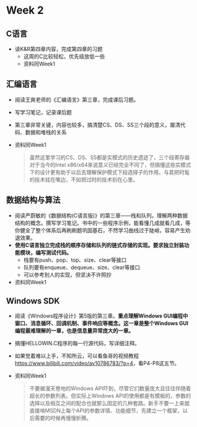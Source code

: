 # Week 2

## C语言

- 读K&R第四章内容，完成第四章的习题
  - 这周的C比较轻松，优先级放低一些
  - 资料同Week1

## 汇编语言

- 阅读王爽老师的《汇编语言》第三章，完成课后习题。

- 写学习笔记，记录课后题

- 第三章非常关键，内容也较多，搞清楚CS、DS、SS三个段的意义，厘清代码、数据和堆栈的关系

- 资料同Week1

  > 虽然这里学习的CS、DS、SS都是实模式的历史遗迹了，三个段寄存器对于当今的Intel x86/x64来说意义已经完全不同了，但搞懂这些实模式下的设计更有助于以后去理解保护模式下段选择子的作用。与其把时髦的技术挂在嘴边，不如把过时的技术刻在心里。


## 数据结构与算法

- 阅读严蔚敏的《数据结构(C语言版)》的第三章——栈和队列。理解两种数据结构的概念。撰写学习笔记。书中的一些程序示例，能看懂几成就看几成，等你健全了整个体系后再刷刷题巩固基石，不然学习曲线过于陡峭，容易产生劝退效果。
- **使用C语言独立完成栈的顺序存储和队列的链式存储的实现。要求独立封装功能模块，编写测试代码。**
  - 栈要有push、pop、top、size、clear等接口
  - 队列要有enqueue、dequeue、size、clear等接口
  - 可以参考别人的实现，但坚决不许照抄
- 资料同Week1

## Windows SDK

- 阅读《Windows程序设计》第5版的第三章。**重点理解Windows GUI编程中窗口、消息循环、回调机制、事件响应等概念。这一章是整个Windows GUI编程最难理解的一章，也是信息量异常庞大的一章。**

- 搞懂HELLOWIN.C程序的每一行源代码，写详细注释。

- 如果觉着难以上手，不知所云，可以看鱼哥的视频教程<https://www.bilibili.com/video/av10786783/?p=4>，看P4-P8这五节。

- 资料同Week1

  > 不要被漫天卷地的Windows API吓到，尽管它们数量庞大且往往伴随着超长的参数列表。但实际上Windows API的使用都是有模板的，参数的选择以及相互之间的配合也就那么固定的几种套路。新手不要一上来就直接啃MSDN上每个API的参数详情、功能细节，先建立一个框架，以后需要的时候再慢慢折腾。